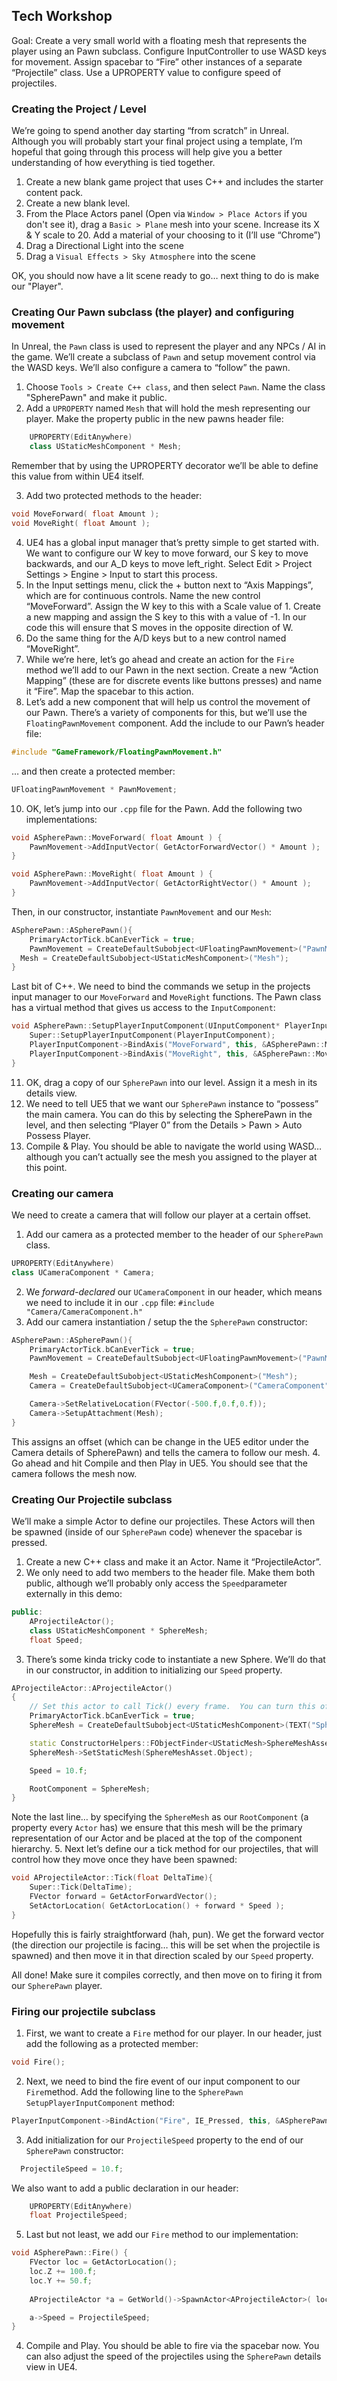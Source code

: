 ## Tech Workshop
Goal: Create a very small world with a floating mesh that represents the player using an Pawn subclass. Configure InputController to use WASD keys for movement. Assign spacebar to “Fire” other instances of a separate “Projectile” class. Use a UPROPERTY value to configure speed of projectiles.

### Creating the Project / Level
We’re going to spend another day starting “from scratch” in Unreal. Although you will probably start your final project using a template, I’m hopeful that going through this process will help give you a better understanding of how everything is tied together.

1. Create a new blank game project that uses C++ and includes the starter content pack.
2. Create a new blank level.
3. From the Place Actors panel (Open via `Window > Place Actors` if you don't see it), drag a `Basic > Plane` mesh into your scene. Increase its X & Y scale to 20. Add a material of your choosing to it (I’ll use “Chrome”)
4. Drag a Directional Light into the scene
5. Drag a `Visual Effects > Sky Atmosphere` into the scene

OK, you should now have a lit scene ready to go… next thing to do is make our "Player".

### Creating Our Pawn subclass (the player) and configuring movement
In Unreal, the `Pawn` class is used to represent the player and any NPCs / AI in the game. 
We’ll create a subclass of  `Pawn` and setup movement control via the WASD keys. 
We’ll also configure a camera to “follow” the pawn. 

1. Choose `Tools > Create C++ class`, and then select `Pawn`. Name the class "SpherePawn" and make it public.
2. Add a `UPROPERTY` named `Mesh` that will hold the mesh representing our player. Make the property public in the new pawns header file:
```c++
	UPROPERTY(EditAnywhere)
	class UStaticMeshComponent * Mesh;
```
Remember that by using the UPROPERTY decorator we’ll be able to define this value from within UE4 itself.

3. Add two protected methods to the header:
```c++
void MoveForward( float Amount );
void MoveRight( float Amount );
```

4. UE4 has a global input manager that’s pretty simple to get started with. We want to configure our W key to move forward, our S key to move backwards, and our A_D keys to move left_right. Select Edit > Project Settings > Engine > Input to start this process.
5. In the Input settings menu, click the + button next to “Axis Mappings”, which are for continuous controls. Name the new control “MoveForward”. Assign the W key to this with a Scale value of 1. Create a new mapping and assign the S key to this with a value of -1. In our code this will ensure that S moves in the opposite direction of W.
6. Do the same thing for the A/D keys but to a new control named “MoveRight”.
7. While we’re here, let’s go ahead and create an action for the `Fire` method we’ll add to our Pawn in the next section. Create a new “Action Mapping” (these are for discrete events like buttons presses) and name it “Fire”. Map the spacebar to this action.
8. Let’s add a new component that will help us control the movement of our Pawn. There’s a variety of components for this, but we’ll use the `FloatingPawnMovement` component. Add the include to our Pawn’s header file:
```c++
#include "GameFramework/FloatingPawnMovement.h"
```
… and then create a protected member:
```c++
UFloatingPawnMovement * PawnMovement;
```

10. OK, let’s jump into our `.cpp` file for the Pawn.  Add the following two implementations:
```c++
void ASpherePawn::MoveForward( float Amount ) {
	PawnMovement->AddInputVector( GetActorForwardVector() * Amount );
}

void ASpherePawn::MoveRight( float Amount ) {
	PawnMovement->AddInputVector( GetActorRightVector() * Amount );
}
```

Then, in our constructor, instantiate `PawnMovement` and our `Mesh`:
```c++
ASpherePawn::ASpherePawn(){
	PrimaryActorTick.bCanEverTick = true;
	PawnMovement = CreateDefaultSubobject<UFloatingPawnMovement>("PawnMovement");
  Mesh = CreateDefaultSubobject<UStaticMeshComponent>("Mesh");
}
```

Last bit of C++. We need to bind the commands we setup in the projects input manager to our `MoveForward` and `MoveRight` functions. The Pawn class has a virtual method that gives us access to the `InputComponent`:

```c++
void ASpherePawn::SetupPlayerInputComponent(UInputComponent* PlayerInputComponent) {
	Super::SetupPlayerInputComponent(PlayerInputComponent);
	PlayerInputComponent->BindAxis("MoveForward", this, &ASpherePawn::MoveForward);
	PlayerInputComponent->BindAxis("MoveRight", this, &ASpherePawn::MoveRight);	
}
```

11. OK, drag a copy of our `SpherePawn` into our level. Assign it a mesh in its details view. 
12. We need to tell UE5 that we want our `SpherePawn` instance to “possess” the main camera. 
You can do this by selecting the SpherePawn in the level, and then selecting “Player 0” from the Details > Pawn > Auto Possess Player.
14. Compile & Play. You should be able to navigate the world using WASD… although you can’t actually see the mesh you assigned to the player at this point.

### Creating our camera
We need to create a camera that will follow our player at a certain offset. 
1. Add our camera as a protected member to the header of our `SpherePawn` class.
```c++
UPROPERTY(EditAnywhere)
class UCameraComponent * Camera;
```
2. We _forward-declared_ our `UCameraComponent` in our header, which means we need to include it in our `.cpp` file: `#include "Camera/CameraComponent.h"`
3. Add our camera instantiation / setup the the `SpherePawn` constructor:
```c++
ASpherePawn::ASpherePawn(){
	PrimaryActorTick.bCanEverTick = true;
	PawnMovement = CreateDefaultSubobject<UFloatingPawnMovement>("PawnMovement");

	Mesh = CreateDefaultSubobject<UStaticMeshComponent>("Mesh");
	Camera = CreateDefaultSubobject<UCameraComponent>("CameraComponent");

	Camera->SetRelativeLocation(FVector(-500.f,0.f,0.f));
	Camera->SetupAttachment(Mesh);
}
```
This assigns an offset (which can be change in the UE5 editor under the Camera details of SpherePawn) and tells the camera to follow our mesh.
4. Go ahead and hit Compile and then Play in UE5. You should see that the camera follows the mesh now.

### Creating Our Projectile subclass
We’ll make a simple Actor to define our projectiles. These Actors will then be spawned (inside of our `SpherePawn` code) whenever the spacebar is pressed.
1. Create a new C++ class and make it an Actor. Name it “ProjectileActor”.
2. We only need to add two members to the header file. Make them both public, although we’ll probably only access the `Speed`parameter externally in this demo:
```c++
public:	
	AProjectileActor();
	class UStaticMeshComponent * SphereMesh;
	float Speed;
```
3. There’s some kinda tricky code to instantiate a new Sphere. We’ll do that in our constructor, in addition to initializing our `Speed` property. 
```c++
AProjectileActor::AProjectileActor()
{
 	// Set this actor to call Tick() every frame.  You can turn this off to improve performance if you don't need it.
	PrimaryActorTick.bCanEverTick = true;
	SphereMesh = CreateDefaultSubobject<UStaticMeshComponent>(TEXT("SphereMesh"));

	static ConstructorHelpers::FObjectFinder<UStaticMesh>SphereMeshAsset(TEXT("StaticMesh'/Engine/BasicShapes/Sphere.Sphere'"));
	SphereMesh->SetStaticMesh(SphereMeshAsset.Object);

	Speed = 10.f;

	RootComponent = SphereMesh;
}
```

Note the last line… by specifying the `SphereMesh` as our `RootComponent` (a property every `Actor` has) we ensure that this mesh will be the primary representation of our Actor and be placed at the top of the component hierarchy.
5. Next let’s define our a tick method for our projectiles, that will control how they move once they have been spawned:
```c++
void AProjectileActor::Tick(float DeltaTime){
	Super::Tick(DeltaTime);
	FVector forward = GetActorForwardVector();
	SetActorLocation( GetActorLocation() + forward * Speed );
}
```
Hopefully this is fairly straightforward (hah, pun). We get the forward vector (the direction our projectile is facing… this will be set when the projectile is spawned) and then move it in that direction scaled by our `Speed` property.

All done! Make sure it compiles correctly, and then move on to firing it from our `SpherePawn` player.

### Firing our projectile subclass
1. First, we want to create a `Fire` method for our player. In our header, just add the following as a protected member:
```c++
void Fire();
```
2. Next, we need to bind the fire event of our input component to our `Fire`method. Add the following line to the `SpherePawn` `SetupPlayerInputComponent` method:
```c++
PlayerInputComponent->BindAction("Fire", IE_Pressed, this, &ASpherePawn::Fire );
```
3. Add initialization for our `ProjectileSpeed` property to the end of our `SpherePawn` constructor:
```c++
  ProjectileSpeed = 10.f;
```
We also want to add a public declaration in our header:

```c++
	UPROPERTY(EditAnywhere)
	float ProjectileSpeed;
```

5. Last but not least, we add our `Fire` method to our implementation:
```c++
void ASpherePawn::Fire() {
	FVector loc = GetActorLocation();
	loc.Z += 100.f;
	loc.Y += 50.f;
	
	AProjectileActor *a = GetWorld()->SpawnActor<AProjectileActor>( loc, GetActorRotation() );

	a->Speed = ProjectileSpeed;
}
```

4. Compile and Play. You should be able to fire via the spacebar now.  You can also adjust the speed of the projectiles using the `SpherePawn` details view in UE4.
